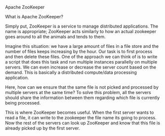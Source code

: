 Apache ZooKeeper

What is Apache ZooKeeper?

Simply put, ZooKeeper is a service to manage distributed applications. The name is appropriate; ZooKeeper acts similarly to how an actual zookeeper goes around to all the animals and tends to them.

Imagine this situation: we have a large amount of files in a file store and the number of files keeps increasing by the hour. Our task is to first process and then delete these files. One of the approach we can think of is to write a script that does this task and run multiple instances parallelly on multiple servers. We can even increase or decrease the server count based on the demand. This is basically a distributed compute/data processing application.

Here, how can we ensure that the same file is not picked and processed by multiple servers at the same time? To solve this problem, all the servers should share the information between them regarding which file is currently being processed.

This is where ZooKeeper becomes useful. When the first server wants to read a file, it can write to the zookeeper the file name its going to process. Now the rest of the servers can look up ZooKeeper and know that this file is already picked up by the first server.
